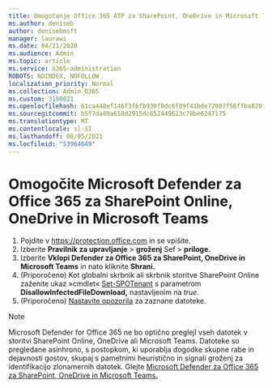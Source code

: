 ```yaml
---
title: Omogočanje Office 365 ATP za SharePoint, OneDrive in Microsoft Teams
ms.author: deniseb
author: denisebmsft
manager: laurawi
ms.date: 04/21/2020
ms.audience: Admin
ms.topic: article
ms.service: o365-administration
ROBOTS: NOINDEX, NOFOLLOW
localization_priority: Normal
ms.collection: Admin_O365
ms.custom: 3100021
ms.openlocfilehash: 61ca448ef146f3f6fb930f0dc6f09f41bde72087f56ffba820f0a2d517cddb31
ms.sourcegitcommit: b5f7da89a650d2915dc652449623c78be6247175
ms.translationtype: MT
ms.contentlocale: sl-SI
ms.lasthandoff: 08/05/2021
ms.locfileid: "53964649"
---
```

# <a name="enable-microsoft-defender-for-office-365-for-sharepoint-online-onedrive-and-microsoft-teams"></a>Omogočite Microsoft Defender za Office 365 za SharePoint Online, OneDrive in Microsoft Teams

1. Pojdite v https://protection.office.com in se vpišite.
2. Izberite **Pravilnik za upravljanje**  >  **groženj** Sef  >  **priloge.**
3. Izberite **Vklopi Defender za Office 365 za SharePoint, OneDrive in Microsoft Teams** in nato kliknite **Shrani.**
4. (Priporočeno) Kot globalni skrbnik ali skrbnik storitve SharePoint Online zaženite ukaz »cmdlet« [Set-SPOTenant](/powershell/module/sharepoint-online/Set-SPOTenant?view=sharepoint-ps) s parametrom **DisallowInfectedFileDownload,** nastavljenim na *true.*
5. (Priporočeno) [Nastavite opozorila](/microsoft-365/security/office-365-security/turn-on-atp-for-spo-odb-and-teams#set-up-alerts-for-detected-files) za zaznane datoteke.

> [!NOTE]
> Microsoft Defender for Office 365 ne bo optično preglejl vseh datotek v storitvi SharePoint Online, OneDrive ali Microsoft Teams. Datoteke so pregledane asinhrono, s postopkom, ki uporablja dogodke skupne rabe in dejavnosti gostov, skupaj s pametnimi heuristično in signali groženj za identifikacijo zlonamernih datotek. Glejte [Microsoft Defender za Office 365 za SharePoint, OneDrive in Microsoft Teams.](/microsoft-365/security/office-365-security/atp-for-spo-odb-and-teams)